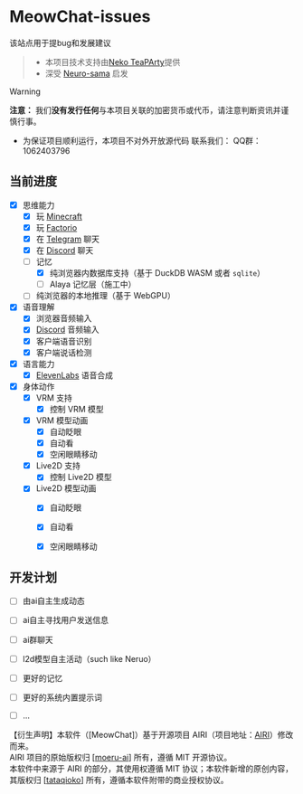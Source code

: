 # MeowChat-issues
该站点用于提bug和发展建议
> - 本项目技术支持由[Neko TeaPArty](https://api.nktp.top)提供
> - 深受 [Neuro-sama](https://www.youtube.com/@Neurosama) 启发


> [!WARNING]
> **注意：**
> 我们**没有发行任何**与本项目关联的加密货币或代币，请注意判断资讯并谨慎行事。
> - 为保证项目顺利运行，本项目不对外开放源代码
>  联系我们：
>  QQ群：1062403796

## 当前进度

- [x] 思维能力
  - [x] 玩 [Minecraft](https://www.minecraft.net)
  - [x] 玩 [Factorio](https://www.factorio.com)
  - [x] 在 [Telegram](https://telegram.org) 聊天
  - [x] 在 [Discord](https://discord.com) 聊天
  - [ ] 记忆
    - [x] 纯浏览器内数据库支持（基于 DuckDB WASM 或者 `sqlite`）
    - [ ] Alaya 记忆层（施工中）
  - [ ] 纯浏览器的本地推理（基于 WebGPU）
- [x] 语音理解
  - [x] 浏览器音频输入
  - [x] [Discord](https://discord.com) 音频输入
  - [x] 客户端语音识别
  - [x] 客户端说话检测
- [x] 语言能力
  - [x] [ElevenLabs](https://elevenlabs.io/) 语音合成
- [x] 身体动作
  - [x] VRM 支持
    - [x] 控制 VRM 模型
  - [x] VRM 模型动画
    - [x] 自动眨眼
    - [x] 自动看
    - [x] 空闲眼睛移动
  - [x] Live2D 支持
    - [x] 控制 Live2D 模型
  - [x] Live2D 模型动画
    - [x] 自动眨眼
    - [x] 自动看
    - [x] 空闲眼睛移动
       



## 开发计划
- [ ] 由ai自主生成动态
- [ ] ai自主寻找用户发送信息
- [ ] ai群聊天
- [ ] l2d模型自主活动（such like Neruo）
- [ ] 更好的记忆
- [ ] 更好的系统内置提示词
- [ ] ...



【衍生声明】本软件（[MeowChat]）基于开源项目 AIRI（项目地址：[AIRI](https://github.com/moeru-ai/airi)）修改而来。  
AIRI 项目的原始版权归 [[moeru-ai](https://github.com/moeru-ai)] 所有，遵循 MIT 开源协议。  
本软件中来源于 AIRI 的部分，其使用权遵循 MIT 协议；本软件新增的原创内容，其版权归 [[tataqioko](https://github.com/tataqioko)] 所有，遵循本软件附带的商业授权协议。

